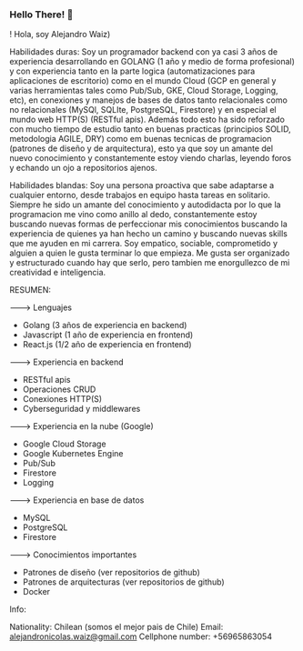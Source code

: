 ### Hello There! 👋

! Hola, soy Alejandro Waiz)

Habilidades duras: Soy un programador backend con ya casi 3 años de experiencia desarrollando en GOLANG (1 año y medio de forma profesional) y con experiencia tanto en la parte logica (automatizaciones para aplicaciones de escritorio) como en el mundo Cloud (GCP en general y varias herramientas tales como Pub/Sub, GKE, Cloud Storage, Logging, etc), en conexiones y manejos de bases de datos tanto relacionales como no relacionales (MySQl, SQLIte, PostgreSQL, Firestore) y en especial el mundo web HTTP(S) (RESTful apis). Además todo esto ha sido reforzado con mucho tiempo de estudio tanto en buenas practicas (principios SOLID, metodologia AGILE, DRY) como em buenas tecnicas de programacion (patrones de diseño y de arquitectura), esto ya que soy un amante del nuevo conocimiento y constantemente estoy viendo charlas, leyendo foros y echando un ojo a repositorios ajenos. 

Habilidades blandas: Soy una persona proactiva que sabe adaptarse a cualquier entorno, desde trabajos en equipo hasta tareas en solitario. Siempre he sido un amante del conocimiento y autodidacta por lo que la programacion me vino como anillo al dedo, constantemente estoy buscando nuevas formas de perfeccionar mis conocimientos buscando la experiencia de quienes ya han hecho un camino y buscando nuevas skills que me ayuden en mi carrera. Soy empatico, sociable, comprometido y alguien a quien le gusta terminar lo que empieza. Me gusta ser organizado y estructurado cuando hay que serlo, pero tambien me enorgullezco de mi creatividad e inteligencia. 


RESUMEN:

---> Lenguajes
- Golang (3 años de experiencia en backend)
- Javascript (1 año de experiencia en frontend)
- React.js (1/2 año de experiencia en frontend)

---> Experiencia en backend
- RESTful apis 
- Operaciones CRUD
- Conexiones HTTP(S)
- Cyberseguridad y middlewares

---> Experiencia en la nube (Google)
- Google Cloud Storage
- Google Kubernetes Engine
- Pub/Sub
- Firestore 
- Logging

---> Experiencia en base de datos
- MySQL
- PostgreSQL
- Firestore

---> Conocimientos importantes
- Patrones de diseño (ver repositorios de github)
- Patrones de arquitecturas (ver repositorios de github)
- Docker 




Info:

Nationality: Chilean (somos el mejor pais de Chile)
Email: alejandronicolas.waiz@gmail.com
Cellphone number: +56965863054


<!--
**AlejandroWaiz/AlejandroWaiz** is a ✨ _special_ ✨ repository because its `README.md` (this file) appears on your GitHub profile.

Here are some ideas to get you started:

- 🔭 I’m currently working on ...
- 🌱 I’m currently learning ...
- 👯 I’m looking to collaborate on ...
- 🤔 I’m looking for help with ...
- 💬 Ask me about ...
- 📫 How to reach me: ...
- 😄 Pronouns: ...
- ⚡ Fun fact: ...
-->
